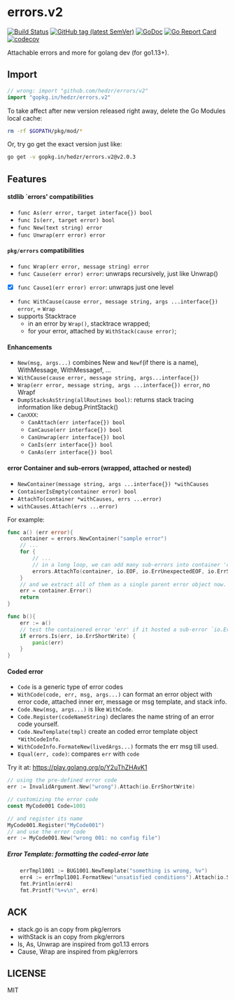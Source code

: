 # errors.v2

[![Build Status](https://travis-ci.org/hedzr/errors.svg?branch=master)](https://travis-ci.org/hedzr/errors)
[![GitHub tag (latest SemVer)](https://img.shields.io/github/tag/hedzr/errors.svg?label=release)](https://github.com/hedzr/errors/releases)
[![GoDoc](https://img.shields.io/badge/godoc-reference-blue.svg?style=flat)](https://godoc.org/github.com/hedzr/errors) 
[![Go Report Card](https://goreportcard.com/badge/github.com/hedzr/errors)](https://goreportcard.com/report/github.com/hedzr/errors)
[![codecov](https://codecov.io/gh/hedzr/errors/branch/master/graph/badge.svg)](https://codecov.io/gh/hedzr/errors)


Attachable errors and more for golang dev (for go1.13+).



## Import

```go
// wrong: import "github.com/hedzr/errors/v2"
import "gopkg.in/hedzr/errors.v2"
```
To take affect after new version released right away, delete the Go Modules local cache:

```bash
rm -rf $GOPATH/pkg/mod/*
```

Or, try go get the exact version just like:

```bash
go get -v gopkg.in/hedzr/errors.v2@v2.0.3
```




## Features




#### stdlib `errors' compatibilities

- `func As(err error, target interface{}) bool`
- `func Is(err, target error) bool`
- `func New(text string) error`
- `func Unwrap(err error) error`

#### `pkg/errors` compatibilities

- `func Wrap(err error, message string) error`
- `func Cause(err error) error`: unwraps recursively, just like Unwrap()
- [x] `func Cause1(err error) error`: unwraps just one level
- `func WithCause(cause error, message string, args ...interface{}) error`, = `Wrap`
- supports Stacktrace
  - in an error by `Wrap()`, stacktrace wrapped;
  - for your error, attached by `WithStack(cause error)`;

#### Enhancements

- `New(msg, args...)` combines New and `Newf`(if there is a name), WithMessage, WithMessagef, ...
- `WithCause(cause error, message string, args...interface{})`
- `Wrap(err error, message string, args ...interface{}) error`, no Wrapf
- `DumpStacksAsString(allRoutines bool)`: returns stack tracing information like debug.PrintStack()
- `CanXXX`:
   - `CanAttach(err interface{}) bool`
   - `CanCause(err interface{}) bool`
   - `CanUnwrap(err interface{}) bool`
   - `CanIs(err interface{}) bool`
   - `CanAs(err interface{}) bool`
     



#### error Container and sub-errors (wrapped, attached or nested)

- `NewContainer(message string, args ...interface{}) *withCauses`
- `ContainerIsEmpty(container error) bool`
- `AttachTo(container *withCauses, errs ...error)`
- `withCauses.Attach(errs ...error)`

For example:

```go
func a() (err error){
	container = errors.NewContainer("sample error")
    // ...
    for {
        // ...
        // in a long loop, we can add many sub-errors into container 'c'...
        errors.AttachTo(container, io.EOF, io.ErrUnexpectedEOF, io.ErrShortBuffer, io.ErrShortWrite)
    }
	// and we extract all of them as a single parent error object now.
	err = container.Error()
	return
}

func b(){
    err := a()
    // test the containered error 'err' if it hosted a sub-error `io.ErrShortWrite` or not.
    if errors.Is(err, io.ErrShortWrite) {
        panic(err)
    }
}
```



#### Coded error

- `Code` is a generic type of error codes
- `WithCode(code, err, msg, args...)` can format an error object with error code, attached inner err, message or msg template, and stack info.
- `Code.New(msg, args...)` is like `WithCode`.
- `Code.Register(codeNameString)` declares the name string of an error code yourself.
- `Code.NewTemplate(tmpl)` create an coded error template object `*WithCodeInfo`.
- `WithCodeInfo.FormateNew(livedArgs...)` formats the err msg till used.
- `Equal(err, code)`: compares `err` with `code`

Try it at: <https://play.golang.org/p/Y2uThZHAvK1>

```go
// using the pre-defined error code
err := InvalidArgument.New("wrong").Attach(io.ErrShortWrite)

// customizing the error code
const MyCode001 Code=1001

// and register its name
MyCode001.Register("MyCode001")
// and use the error code
err := MyCode001.New("wrong 001: no config file")
```

##### Error Template: formatting the coded-error late


```go
	errTmpl1001 := BUG1001.NewTemplate("something is wrong, %v")
	err4 := errTmpl1001.FormatNew("unsatisfied conditions").Attach(io.ShortBuffer)
	fmt.Println(err4)
	fmt.Printf("%+v\n", err4)
```




## ACK

- stack.go is an copy from pkg/errors
- withStack is an copy from pkg/errors
- Is, As, Unwrap are inspired from go1.13 errors
- Cause, Wrap are inspired from pkg/errors

## LICENSE

MIT
